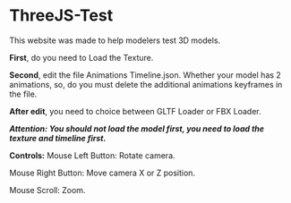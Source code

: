# ThreeJS-Test

This website was made to help modelers test 3D models.

**First**, do you need to Load the Texture.

**Second**, edit the file Animations Timeline.json. Whether your model has 2 animations, so, do you must delete the additional animations keyframes in the file.

**After edit**, you need to choice between GLTF Loader or FBX Loader.

**_Attention: You should not load the model first, you need to load the texture and timeline first._**

**Controls:**
Mouse Left Button: Rotate camera.

Mouse Right Button: Move camera X or Z position.

Mouse Scroll: Zoom.
